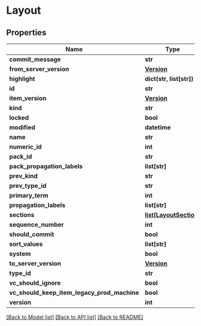 # Layout

## Properties
Name | Type | Description | Notes
------------ | ------------- | ------------- | -------------
**commit_message** | **str** |  | [optional] 
**from_server_version** | [**Version**](Version.md) |  | [optional] 
**highlight** | **dict(str, list[str])** |  | [optional] 
**id** | **str** |  | [optional] 
**item_version** | [**Version**](Version.md) |  | [optional] 
**kind** | **str** |  | [optional] 
**locked** | **bool** |  | [optional] 
**modified** | **datetime** |  | [optional] 
**name** | **str** |  | [optional] 
**numeric_id** | **int** |  | [optional] 
**pack_id** | **str** |  | [optional] 
**pack_propagation_labels** | **list[str]** |  | [optional] 
**prev_kind** | **str** |  | [optional] 
**prev_type_id** | **str** |  | [optional] 
**primary_term** | **int** |  | [optional] 
**propagation_labels** | **list[str]** |  | [optional] 
**sections** | [**list[LayoutSection]**](LayoutSection.md) |  | [optional] 
**sequence_number** | **int** |  | [optional] 
**should_commit** | **bool** |  | [optional] 
**sort_values** | **list[str]** |  | [optional] 
**system** | **bool** |  | [optional] 
**to_server_version** | [**Version**](Version.md) |  | [optional] 
**type_id** | **str** |  | [optional] 
**vc_should_ignore** | **bool** |  | [optional] 
**vc_should_keep_item_legacy_prod_machine** | **bool** |  | [optional] 
**version** | **int** |  | [optional] 

[[Back to Model list]](README.md#documentation-for-models) [[Back to API list]](README.md#documentation-for-api-endpoints) [[Back to README]](README.md)



